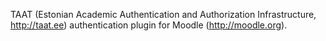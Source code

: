 TAAT (Estonian Academic Authentication and Authorization Infrastructure, http://taat.ee) authentication plugin for Moodle (http://moodle.org).
